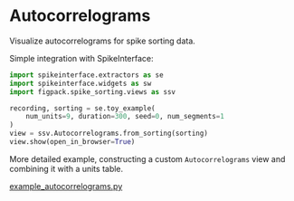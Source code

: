 # Autocorrelograms

Visualize autocorrelograms for spike sorting data.

Simple integration with SpikeInterface:

```python
import spikeinterface.extractors as se
import spikeinterface.widgets as sw
import figpack.spike_sorting.views as ssv

recording, sorting = se.toy_example(
    num_units=9, duration=300, seed=0, num_segments=1
)
view = ssv.Autocorrelograms.from_sorting(sorting)
view.show(open_in_browser=True)
```

More detailed example, constructing a custom `Autocorrelograms` view and combining it with a units table.

[example_autocorrelograms.py](../examples/example_autocorrelograms.py)
